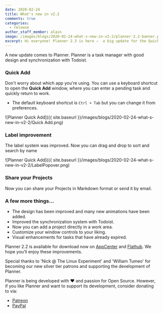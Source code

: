 ```yaml
---
date: 2020-02-24
title: What's new in v2.2
comments: true
categories:
  - release
author_staff_member: alain
image: /images/blogs/2020-02-24-what-s-new-in-v2-2/planner-2.2-banner.png
excerpt: Hi everyone! Planner 2.3 is here –  a big update for the Quick Find feature, recurring tasks and design improvements.
---
```


A new update comes to Planner. Planner is a task manager with good design and synchronization with Todoist.

### Quick Add

Don't worry about which app you're using. You can use a keyboard shortcut to open the **Quick Add** window, where you can enter a pending task and quickly return to work.

- The default keyboard shortcut is `Ctrl + Tab` but you can change it from preferences.

![Planner Quick Add]({{ site.baseurl }}/images/blogs/2020-02-24-what-s-new-in-v2-2/Quick Add.png)

### Label improvement

The label system was improved. Now you can drag and drop to sort and search by name

![Planner Quick Add]({{ site.baseurl }}/images/blogs/2020-02-24-what-s-new-in-v2-2/LabelPopover.png)
### Share your Projects

Now you can share your Projects in Markdown format or send it by email.

### A few more things…

- The design has been improved and many new animations have been added.
- Improved the synchronization system with Todoist.
- Now you can add a project directly in a work area.
- Customize your window controls to your liking.
- Visual enhancements for tasks that have already expired.

Planner 2.2 is available for download now on [AppCenter](https://appcenter.elementary.io/com.github.alainm23.planner/) and [Flathub](https://flathub.org/apps/details/com.github.alainm23.planner). We hope you’ll enjoy these improvements.

Special thanks to 'Nick @ The Linux Experiment' and 'William Tumeo' for becoming our new silver tier patrons and supporting the development of Planner.

Planner is being developed with ❤️ and passion for Open Source. However, if you like Planner and want to support its development, consider donating to via:
- [Patreon](https://www.patreon.com/alainm23)
- [PayPal](https://www.paypal.me/alainm23)




